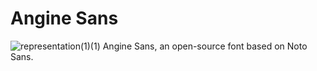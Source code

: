 # Angine Sans
![representation(1)(1)](https://github.com/angine04/angine-sans/assets/77579735/d8c5b6c0-e546-4b23-b526-1f591d6f4134)
Angine Sans, an open-source font based on Noto Sans.
